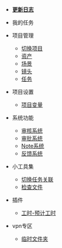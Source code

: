 * [**更新日志**](/desktop/update.md)

* 我的任务

* 项目管理
  * [切换项目](/desktop/project/project.md)
  * [资产](/desktop/project/asset.md)
  * [场景](/desktop/project/assembly.md)
  * [镜头](/desktop/project/shot.md)
  * [任务](/desktop/project/task.md)

* 项目设置
  * [项目变量](/desktop/project/variable.md)

* 系统功能
  * [审核系统](/desktop/module/review.md)
  * [审批系统](/desktop/module/approval.md)
  * [Note系统](/desktop/module/note.md)
  * [反馈系统](/desktop/module/feedback.md)

* 小工具集
  * [切换任务关联](/desktop/tool/replace_relative_task.md)
  * [检查文件](/desktop/tool/file_check.md)
* 插件
  * [工时-预计工时](/desktop/plugin/update_esttime.md)

* vpn专区
  * [临时文件夹](/desktop/vpn/temp_file.md)